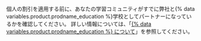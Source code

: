 個人の割引を適用する前に、あなたの学習コミュニティがすでに弊社と{% data variables.product.prodname_education %}学校としてパートナーになっているかを確認してください。 詳しい情報については、「[{% data variables.product.prodname_education %} について](/education/explore-the-benefits-of-teaching-and-learning-with-github-education/about-github-education)」を参照してください。
